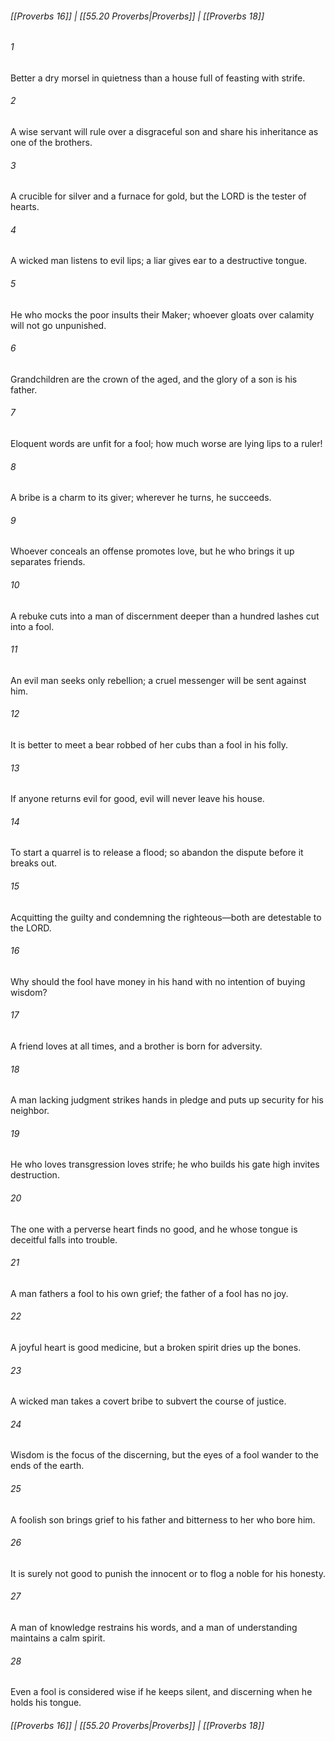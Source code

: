 
###### [[Proverbs 16]] | [[55.20 Proverbs|Proverbs]] | [[Proverbs 18]]

###### 1
Better a dry morsel in quietness than a house full of feasting with strife.
###### 2
A wise servant will rule over a disgraceful son and share his inheritance as one of the brothers.
###### 3
A crucible for silver and a furnace for gold, but the LORD is the tester of hearts.
###### 4
A wicked man listens to evil lips; a liar gives ear to a destructive tongue.
###### 5
He who mocks the poor insults their Maker; whoever gloats over calamity will not go unpunished.
###### 6
Grandchildren are the crown of the aged, and the glory of a son is his father.
###### 7
Eloquent words are unfit for a fool; how much worse are lying lips to a ruler!
###### 8
A bribe is a charm to its giver; wherever he turns, he succeeds.
###### 9
Whoever conceals an offense promotes love, but he who brings it up separates friends.
###### 10
A rebuke cuts into a man of discernment deeper than a hundred lashes cut into a fool.
###### 11
An evil man seeks only rebellion; a cruel messenger will be sent against him.
###### 12
It is better to meet a bear robbed of her cubs than a fool in his folly.
###### 13
If anyone returns evil for good, evil will never leave his house.
###### 14
To start a quarrel is to release a flood; so abandon the dispute before it breaks out.
###### 15
Acquitting the guilty and condemning the righteous—both are detestable to the LORD.
###### 16
Why should the fool have money in his hand with no intention of buying wisdom?
###### 17
A friend loves at all times, and a brother is born for adversity.
###### 18
A man lacking judgment strikes hands in pledge and puts up security for his neighbor.
###### 19
He who loves transgression loves strife; he who builds his gate high invites destruction.
###### 20
The one with a perverse heart finds no good, and he whose tongue is deceitful falls into trouble.
###### 21
A man fathers a fool to his own grief; the father of a fool has no joy.
###### 22
A joyful heart is good medicine, but a broken spirit dries up the bones.
###### 23
A wicked man takes a covert bribe to subvert the course of justice.
###### 24
Wisdom is the focus of the discerning, but the eyes of a fool wander to the ends of the earth.
###### 25
A foolish son brings grief to his father and bitterness to her who bore him.
###### 26
It is surely not good to punish the innocent or to flog a noble for his honesty.
###### 27
A man of knowledge restrains his words, and a man of understanding maintains a calm spirit.
###### 28
Even a fool is considered wise if he keeps silent, and discerning when he holds his tongue.

###### [[Proverbs 16]] | [[55.20 Proverbs|Proverbs]] | [[Proverbs 18]]
